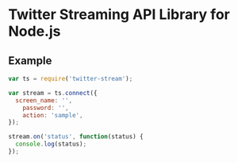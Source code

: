 # Twitter Streaming API Library for Node.js

## Example

```javascript
var ts = require('twitter-stream');

var stream = ts.connect({
  screen_name: '',
	password: '',
	action: 'sample',
});

stream.on('status', function(status) {
  console.log(status);
});
```
